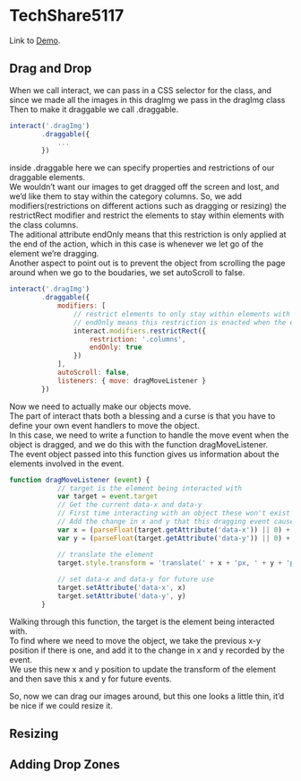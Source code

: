 # TechShare5117
Link to [Demo](https://youtube.com/).
## Drag and Drop
When we call interact, we can pass in a CSS selector for the class, and since we made all the images in this dragImg we pass in the dragImg class
Then to make it draggable we call .draggable.

```javascript
interact('.dragImg')
        .draggable({
            ...
        })
```
inside .draggable here we can specify properties and restrictions of our draggable elements.\
We wouldn’t want our images to get dragged off the screen and lost, and we’d like them to stay within the category columns. So, we add modifiers(restrictions on different actions such as dragging or resizing) the restrictRect modifier and restrict the elements to stay within elements with the class columns.\
The aditional attribute endOnly means that this restriction is only applied at the end of the action, which in this case is whenever we let go of the element we’re dragging.\
Another aspect to point out is to prevent the object from scrolling the page around when we go to the boudaries, we set autoScroll to false.

```javascript
interact('.dragImg')
        .draggable({
            modifiers: [
                // restrict elements to only stay within elements with the class columns
                // endOnly means this restriction is enacted when the event (ie. dragging) is done
                interact.modifiers.restrictRect({
                    restriction: '.columns',
                    endOnly: true
                })
            ],
            autoScroll: false,
            listeners: { move: dragMoveListener }
        })
```
Now we need to actually make our objects move.\
The part of interact thats both a blessing and a curse is that you have to define your own event handlers to move the object.\
In this case, we need to write a function to handle the move event when the object is dragged, and we do this with the function dragMoveListener.\
The event object passed into this function gives us information about the elements involved in the event.
```javascript
function dragMoveListener (event) {
            // target is the element being interacted with
            var target = event.target
            // Get the current data-x and data-y
            // First time interacting with an object these won't exist so we start with 0
            // Add the change in x and y that this dragging event caused
            var x = (parseFloat(target.getAttribute('data-x')) || 0) + event.dx
            var y = (parseFloat(target.getAttribute('data-y')) || 0) + event.dy

            // translate the element
            target.style.transform = 'translate(' + x + 'px, ' + y + 'px)'
        
            // set data-x and data-y for future use
            target.setAttribute('data-x', x)
            target.setAttribute('data-y', y)
        }
```
Walking through this function, the target is the element being interacted with.\
To find where we need to move the object, we take the previous x-y position if there is one, and add it to the change in x and y recorded by the event.\
We use this new x and y position to update the transform of the element and then save this x and y for future events.

So, now we can drag our images around, but this one looks a little thin, it’d be nice if we could resize it.
## Resizing
## Adding Drop Zones

